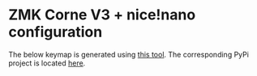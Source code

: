 # ZMK Corne V3 + nice!nano configuration

The below keymap is generated using [this tool](https://caksoylar.github.io/keymap-drawer). The corresponding PyPi project is located [here](https://pypi.org/project/keymap-drawer/).
